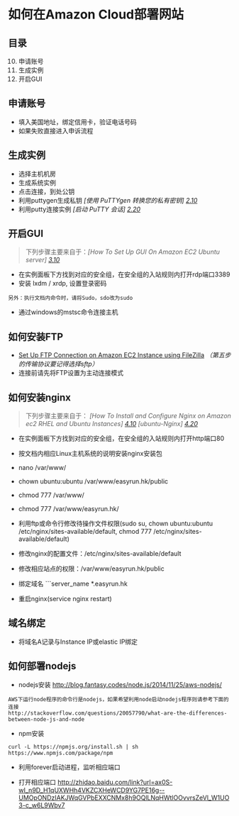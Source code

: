 # 如何在Amazon Cloud部署网站

## 目录

10. 申请账号
20. 生成实例
30. 开启GUI

## 申请账号
- 填入美国地址，绑定信用卡，验证电话号码
- 如果失败直接进入申诉流程

## 生成实例
- 选择主机机房
- 生成系统实例
- 点击连接，到处公钥
- 利用puttygen生成私钥 *[使用 PuTTYgen 转换您的私有密钥] [2.10]*
- 利用putty连接实例 *[启动 PuTTY 会话] [2.20]*

## 开启GUI
> 下列步骤主要来自于：*[How To Set Up GUI On Amazon EC2 Ubuntu server] [3.10]*

- 在实例面板下方找到对应的安全组，在安全组的入站规则内打开rdp端口3389
- 安装 lxdm / xrdp, 设置登录密码
```
另外：执行文档内命令时，请将Sudo，sdo改为sudo
```
- 通过windows的mstsc命令连接主机

## 如何安装FTP
- [Set Up FTP Connection on Amazon EC2 Instance using FileZilla](http://www.tuicool.com/articles/eUFVziV) *（第五步的传输协议要记得选择sftp）*
- 连接前请先将FTP设置为主动连接模式

## 如何安装nginx
> 下列步骤主要来自于：
> *[How To Install and Configure Nginx on Amazon ec2 RHEL and Ubuntu Instances] [4.10]*
> *[ubuntu-Nginx] [4.20]*

- 在实例面板下方找到对应的安全组，在安全组的入站规则内打开http端口80
- 按文档内相应Linux主机系统的说明安装nginx安装包
- nano /var/www/
- chown  ubuntu:ubuntu  /var/www/easyrun.hk/public
- chmod 777 /var/www/
- chmod 777 /var/www/easyrun.hk/

- 利用ftp或命令行修改待操作文件权限(sudo su, chown ubuntu:ubuntu /etc/nginx/sites-available/default,  chmod 777 /etc/nginx/sites-available/default)
- 修改nginx的配置文件：/etc/nginx/sites-available/default
- 修改相应站点的权限：/var/www/easyrun.hk/public
- 绑定域名 ```server_name *.easyrun.hk

- 重启nginx(service nginx restart)

## 域名绑定
- 将域名A记录与Instance IP或elastic IP绑定


## 如何部署nodejs

- nodejs安装
http://blog.fantasy.codes/node.js/2014/11/25/aws-nodejs/
```
AWS下运行node程序的命令行是nodejs，如果希望利用node启动nodejs程序则请参考下面的连接
http://stackoverflow.com/questions/20057790/what-are-the-differences-between-node-js-and-node
```

- npm安装
```
curl -L https://npmjs.org/install.sh | sh
https://www.npmjs.com/package/npm
```

- 利用forever启动进程，监听相应端口

- 打开相应端口
http://zhidao.baidu.com/link?url=ax0S-wI_n9D_H1qUXWHh4VKZCXHeWCD9YG7PE16g--UMOpONDzIAKJWqGVPbEXXCNMx8h9OQlLNqHWtlOOvvrsZeVl_W1UO3-c_w6L9Wbv7

[2.10]: (https://docs.aws.amazon.com/zh_cn/AWSEC2/latest/UserGuide/putty.html#putty-private-key)
[2.20]: (https://docs.aws.amazon.com/zh_cn/AWSEC2/latest/UserGuide/putty.html?console_help=true)
[3.10]: (http://www.tuicool.com/articles/J73m63)
[4.10]: (http://www.tuicool.com/articles/jQFvma)
[4.20]: (http://wiki.ubuntu.com.cn/Nginx)
